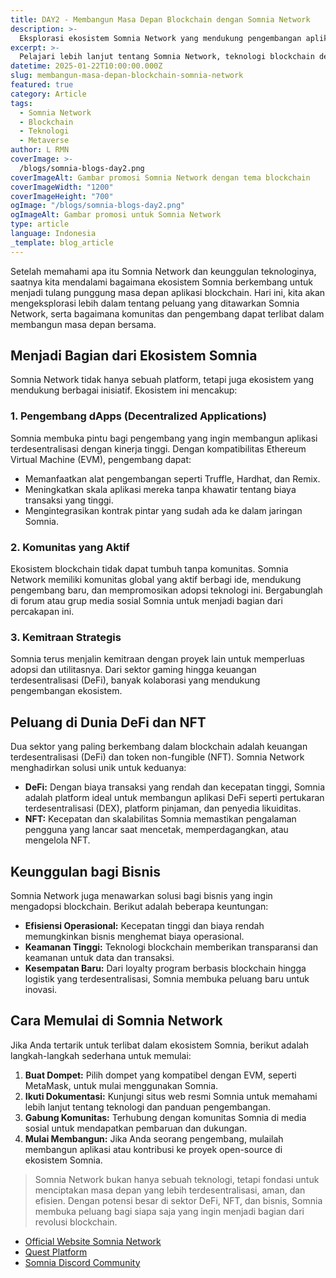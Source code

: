 ```yaml
---
title: DAY2 - Membangun Masa Depan Blockchain dengan Somnia Network
description: >-
  Eksplorasi ekosistem Somnia Network yang mendukung pengembangan aplikasi blockchain, DeFi, NFT, dan solusi bisnis inovatif.
excerpt: >-
  Pelajari lebih lanjut tentang Somnia Network, teknologi blockchain dengan biaya rendah, kecepatan tinggi, dan kompatibilitas EVM yang mendukung pengembang, komunitas, serta bisnis untuk membangun masa depan yang lebih baik.
datetime: 2025-01-22T10:00:00.000Z
slug: membangun-masa-depan-blockchain-somnia-network
featured: true
category: Article
tags:
  - Somnia Network
  - Blockchain
  - Teknologi
  - Metaverse
author: L RMN
coverImage: >-
  /blogs/somnia-blogs-day2.png
coverImageAlt: Gambar promosi Somnia Network dengan tema blockchain
coverImageWidth: "1200"
coverImageHeight: "700"
ogImage: "/blogs/somnia-blogs-day2.png"
ogImageAlt: Gambar promosi untuk Somnia Network
type: article
language: Indonesia
_template: blog_article
---
```



Setelah memahami apa itu Somnia Network dan keunggulan teknologinya, saatnya kita mendalami bagaimana ekosistem Somnia berkembang untuk menjadi tulang punggung masa depan aplikasi blockchain. Hari ini, kita akan mengeksplorasi lebih dalam tentang peluang yang ditawarkan Somnia Network, serta bagaimana komunitas dan pengembang dapat terlibat dalam membangun masa depan bersama.

## Menjadi Bagian dari Ekosistem Somnia

Somnia Network tidak hanya sebuah platform, tetapi juga ekosistem yang mendukung berbagai inisiatif. Ekosistem ini mencakup:

### 1. **Pengembang dApps (Decentralized Applications)**
Somnia membuka pintu bagi pengembang yang ingin membangun aplikasi terdesentralisasi dengan kinerja tinggi. Dengan kompatibilitas Ethereum Virtual Machine (EVM), pengembang dapat:

- Memanfaatkan alat pengembangan seperti Truffle, Hardhat, dan Remix.
- Meningkatkan skala aplikasi mereka tanpa khawatir tentang biaya transaksi yang tinggi.
- Mengintegrasikan kontrak pintar yang sudah ada ke dalam jaringan Somnia.

### 2. **Komunitas yang Aktif**
Ekosistem blockchain tidak dapat tumbuh tanpa komunitas. Somnia Network memiliki komunitas global yang aktif berbagi ide, mendukung pengembang baru, dan mempromosikan adopsi teknologi ini. Bergabunglah di forum atau grup media sosial Somnia untuk menjadi bagian dari percakapan ini.

### 3. **Kemitraan Strategis**
Somnia terus menjalin kemitraan dengan proyek lain untuk memperluas adopsi dan utilitasnya. Dari sektor gaming hingga keuangan terdesentralisasi (DeFi), banyak kolaborasi yang mendukung pengembangan ekosistem.

## Peluang di Dunia DeFi dan NFT

Dua sektor yang paling berkembang dalam blockchain adalah keuangan terdesentralisasi (DeFi) dan token non-fungible (NFT). Somnia Network menghadirkan solusi unik untuk keduanya:

- **DeFi:** Dengan biaya transaksi yang rendah dan kecepatan tinggi, Somnia adalah platform ideal untuk membangun aplikasi DeFi seperti pertukaran terdesentralisasi (DEX), platform pinjaman, dan penyedia likuiditas.
- **NFT:** Kecepatan dan skalabilitas Somnia memastikan pengalaman pengguna yang lancar saat mencetak, memperdagangkan, atau mengelola NFT.

## Keunggulan bagi Bisnis

Somnia Network juga menawarkan solusi bagi bisnis yang ingin mengadopsi blockchain. Berikut adalah beberapa keuntungan:

- **Efisiensi Operasional:** Kecepatan tinggi dan biaya rendah memungkinkan bisnis menghemat biaya operasional.
- **Keamanan Tinggi:** Teknologi blockchain memberikan transparansi dan keamanan untuk data dan transaksi.
- **Kesempatan Baru:** Dari loyalty program berbasis blockchain hingga logistik yang terdesentralisasi, Somnia membuka peluang baru untuk inovasi.

## Cara Memulai di Somnia Network

Jika Anda tertarik untuk terlibat dalam ekosistem Somnia, berikut adalah langkah-langkah sederhana untuk memulai:

1. **Buat Dompet:** Pilih dompet yang kompatibel dengan EVM, seperti MetaMask, untuk mulai menggunakan Somnia.
2. **Ikuti Dokumentasi:** Kunjungi situs web resmi Somnia untuk memahami lebih lanjut tentang teknologi dan panduan pengembangan.
3. **Gabung Komunitas:** Terhubung dengan komunitas Somnia di media sosial untuk mendapatkan pembaruan dan dukungan.
4. **Mulai Membangun:** Jika Anda seorang pengembang, mulailah membangun aplikasi atau kontribusi ke proyek open-source di ekosistem Somnia.

> Somnia Network bukan hanya sebuah teknologi, tetapi fondasi untuk menciptakan masa depan yang lebih terdesentralisasi, aman, dan efisien. Dengan potensi besar di sektor DeFi, NFT, dan bisnis, Somnia membuka peluang bagi siapa saja yang ingin menjadi bagian dari revolusi blockchain.



- [Official Website Somnia Network](https://somnia.network/)
- [Quest Platform](https://quest.somnia.network/referrals/0F6091D2)
- [Somnia Discord Community](https://discord.gg/somnia)